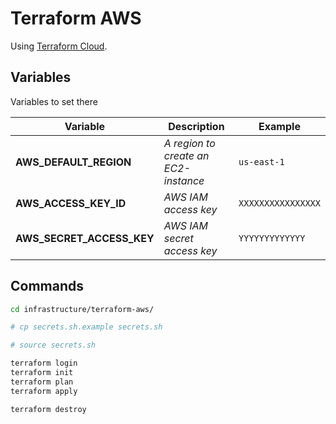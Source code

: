 # Terraform AWS

Using [Terraform Cloud](https://app.terraform.io/).

## Variables

Variables to set there

| Variable | Description | Example |
| ------ | ------ | ------ |
| **AWS_DEFAULT_REGION** | *A region to create an EC2-instance* | `us-east-1`
| **AWS_ACCESS_KEY_ID** | *AWS IAM access key* | `XXXXXXXXXXXXXXXX`
| **AWS_SECRET_ACCESS_KEY** | *AWS IAM secret access key* | `YYYYYYYYYYYYY`

## Commands

```bash
cd infrastructure/terraform-aws/

# cp secrets.sh.example secrets.sh

# source secrets.sh

terraform login
terraform init
terraform plan
terraform apply

terraform destroy
```
